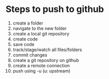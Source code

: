 # Steps to push to github

1. create a folder
2. navigate to the new folder
3. create a local git repository
4. create code
5. save code
6. track/stage/watch all files/folders
7. commit changes
8. create a git repository on github
9. create a remote connection
10. push using -u (u: upstream)
